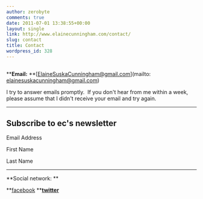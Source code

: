 ```yaml
---
author: zerobyte
comments: true
date: 2011-07-01 13:38:55+00:00
layout: single
link: http://www.elainecunningham.com/contact/
slug: contact
title: Contact
wordpress_id: 328
---
```


## 


****Email:** **[ElaineSuskaCunningham@gmail.com](mailto: elainesuskacunningham@gmail.com)


I try to answer emails promptly.  If you don't hear from me within a week, please assume that I didn't receive your email and try again.




______________________________________________________ 











## Subscribe to ec's newsletter






Email Address 










First Name 










Last Name 
























___________________________________________________


**Social network: **

**[facebook](http://www.facebook.com/elaine.cunningham) ****[twitter](http://twitter.com/#!/e_cunningham)** 

